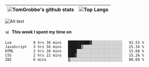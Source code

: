 |![TomGrobbe's github stats](https://github-readme-stats.vercel.app/api?username=egerdnc&count_private=true&show_icons=true&theme=dracula&disable_animations=true&include_all_commits=true)|![Top Langs](https://github-readme-stats.vercel.app/api/top-langs/?username=egerdnc&theme=dracula&langs_count=10&layout=compact)|
|:-:|:-:|

![Alt text](https://spotify-recently-played-readme.vercel.app/api?user=i4a9i8pn8x8vvskq8v52yhckr)
<br>
<br>
📊 &nbsp;**This week I spent my time on**
<!--START_SECTION:waka-->
```text
Lua          6 hrs 36 mins   ██████████▓░░░░░░░░░░░░░░   42.53 % 
JavaScript   3 hrs 56 mins   ██████▒░░░░░░░░░░░░░░░░░░   25.34 % 
HTML         2 hrs 26 mins   ████░░░░░░░░░░░░░░░░░░░░░   15.68 % 
CSS          2 hrs 22 mins   ███▓░░░░░░░░░░░░░░░░░░░░░   15.26 % 
INI          6 mins          ▒░░░░░░░░░░░░░░░░░░░░░░░░   00.69 % 
```
<!--END_SECTION:waka-->
